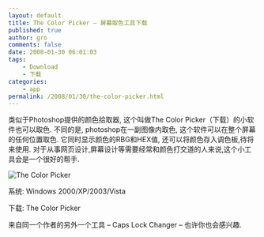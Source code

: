```yaml
---
layout: default
title: The Color Picker – 屏幕取色工具下载
published: true
author: gro
comments: false
date: 2008-01-30 06:01:03
tags:
    - Download
    - 下载
categories:
    - app
permalink: /2008/01/30/the-color-picker.html
---
```

类似于Photoshop提供的颜色拾取器, 这个叫做The Color Picker（下载）的小软件也可以取色. 不同的是, photoshop在一副图像内取色, 这个软件可以在整个屏幕的任何位置取色. 它同时显示颜色的RBG和HEX值, 还可以将颜色存入调色板,待将来使用. 对于从事网页设计,屏幕设计等需要经常和颜色打交道的人来说,这个小工具会是一个很好的帮手.

![The Color Picker][1]

系统: Windows 2000/XP/2003/Vista
  
下载: The Color Picker

来自同一个作者的另外一个工具 &#8211; Caps Lock Changer &#8211; 也许你也会感兴趣.

 [1]: http://getfreeware.net/wp-content/uploads/2008/01/the-color-picker-screenshot.gif